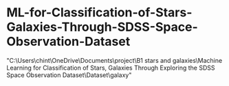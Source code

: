 # ML-for-Classification-of-Stars-Galaxies-Through-SDSS-Space-Observation-Dataset
"C:\Users\chint\OneDrive\Documents\project\B1 stars and galaxies\Machine Learning for Classification of Stars, Galaxies Through Exploring the SDSS Space Observation Dataset\Dataset\galaxy"
